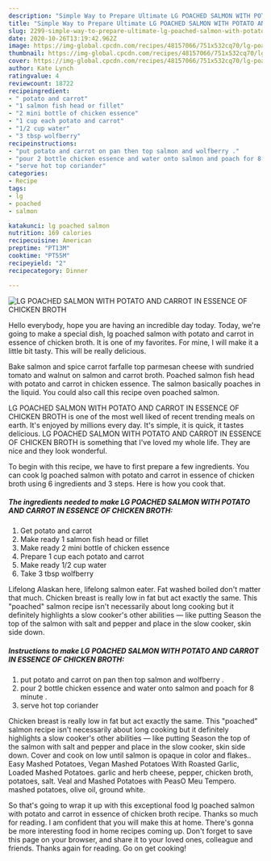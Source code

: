 ```yaml
---
description: "Simple Way to Prepare Ultimate LG POACHED SALMON WITH POTATO AND CARROT IN ESSENCE OF CHICKEN BROTH"
title: "Simple Way to Prepare Ultimate LG POACHED SALMON WITH POTATO AND CARROT IN ESSENCE OF CHICKEN BROTH"
slug: 2299-simple-way-to-prepare-ultimate-lg-poached-salmon-with-potato-and-carrot-in-essence-of-chicken-broth
date: 2020-10-26T13:19:42.962Z
image: https://img-global.cpcdn.com/recipes/48157066/751x532cq70/lg-poached-salmon-with-potato-and-carrot-in-essence-of-chicken-broth-recipe-main-photo.jpg
thumbnail: https://img-global.cpcdn.com/recipes/48157066/751x532cq70/lg-poached-salmon-with-potato-and-carrot-in-essence-of-chicken-broth-recipe-main-photo.jpg
cover: https://img-global.cpcdn.com/recipes/48157066/751x532cq70/lg-poached-salmon-with-potato-and-carrot-in-essence-of-chicken-broth-recipe-main-photo.jpg
author: Kate Lynch
ratingvalue: 4
reviewcount: 18722
recipeingredient:
- " potato and carrot"
- "1 salmon fish head or fillet"
- "2 mini bottle of chicken essence"
- "1 cup each potato and carrot"
- "1/2 cup water"
- "3 tbsp wolfberry"
recipeinstructions:
- "put potato and carrot on pan then top salmon and wolfberry ."
- "pour 2 bottle chicken essence and water onto salmon and poach for 8 minute ."
- "serve hot top coriander"
categories:
- Recipe
tags:
- lg
- poached
- salmon

katakunci: lg poached salmon 
nutrition: 169 calories
recipecuisine: American
preptime: "PT13M"
cooktime: "PT55M"
recipeyield: "2"
recipecategory: Dinner

---
```



![LG POACHED SALMON WITH POTATO AND CARROT IN ESSENCE OF CHICKEN BROTH](https://img-global.cpcdn.com/recipes/48157066/751x532cq70/lg-poached-salmon-with-potato-and-carrot-in-essence-of-chicken-broth-recipe-main-photo.jpg)

Hello everybody, hope you are having an incredible day today. Today, we're going to make a special dish, lg poached salmon with potato and carrot in essence of chicken broth. It is one of my favorites. For mine, I will make it a little bit tasty. This will be really delicious.

Bake salmon and spice carrot farfalle top parmesan cheese with sundried tomato and walnut on salmon and carrot broth. Poached salmon fish head with potato and carrot in chicken essence. The salmon basically poaches in the liquid. You could also call this recipe oven poached salmon.

LG POACHED SALMON WITH POTATO AND CARROT IN ESSENCE OF CHICKEN BROTH is one of the most well liked of recent trending meals on earth. It's enjoyed by millions every day. It's simple, it is quick, it tastes delicious. LG POACHED SALMON WITH POTATO AND CARROT IN ESSENCE OF CHICKEN BROTH is something that I've loved my whole life. They are nice and they look wonderful.


To begin with this recipe, we have to first prepare a few ingredients. You can cook lg poached salmon with potato and carrot in essence of chicken broth using 6 ingredients and 3 steps. Here is how you cook that.

<!--inarticleads1-->

##### The ingredients needed to make LG POACHED SALMON WITH POTATO AND CARROT IN ESSENCE OF CHICKEN BROTH:

1. Get  potato and carrot
1. Make ready 1 salmon fish head or fillet
1. Make ready 2 mini bottle of chicken essence
1. Prepare 1 cup each potato and carrot
1. Make ready 1/2 cup water
1. Take 3 tbsp wolfberry


Lifelong Alaskan here, lifelong salmon eater. Fat washed boiled don&#39;t matter that much. Chicken breast is really low in fat but act exactly the same. This &#34;poached&#34; salmon recipe isn&#39;t necessarily about long cooking but it definitely highlights a slow cooker&#39;s other abilities — like putting Season the top of the salmon with salt and pepper and place in the slow cooker, skin side down. 

<!--inarticleads2-->

##### Instructions to make LG POACHED SALMON WITH POTATO AND CARROT IN ESSENCE OF CHICKEN BROTH:

1. put potato and carrot on pan then top salmon and wolfberry .
1. pour 2 bottle chicken essence and water onto salmon and poach for 8 minute .
1. serve hot top coriander


Chicken breast is really low in fat but act exactly the same. This &#34;poached&#34; salmon recipe isn&#39;t necessarily about long cooking but it definitely highlights a slow cooker&#39;s other abilities — like putting Season the top of the salmon with salt and pepper and place in the slow cooker, skin side down. Cover and cook on low until salmon is opaque in color and flakes.. Easy Mashed Potatoes, Vegan Mashed Potatoes With Roasted Garlic, Loaded Mashed Potatoes. garlic and herb cheese, pepper, chicken broth, potatoes, salt. Veal and Mashed Potatoes with PeasO Meu Tempero. mashed potatoes, olive oil, ground white. 

So that's going to wrap it up with this exceptional food lg poached salmon with potato and carrot in essence of chicken broth recipe. Thanks so much for reading. I am confident that you will make this at home. There's gonna be more interesting food in home recipes coming up. Don't forget to save this page on your browser, and share it to your loved ones, colleague and friends. Thanks again for reading. Go on get cooking!
